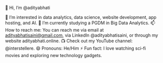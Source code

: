 👋 Hi, I’m @adityabhati

👀 I’m interested in data analytics, data science, website development, app hosting, and AI.
🌱 I’m currently studying a PGDM in Big Data Analytics.
📫 How to reach me: You can reach me via email at adityabhatisaini@gmail.com, via LinkedIn @adityabhatisaini, or through my website adityabhati.online.
📺 Check out my YouTube channel: @interstellere.
😄 Pronouns: He/Him
⚡ Fun fact: I love watching sci-fi movies and exploring new technology gadgets.